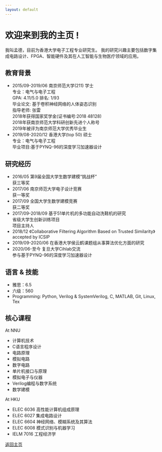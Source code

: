 ```yaml
---
layout: default
---
```


# 欢迎来到我的主页 !   
我叫孟德，目前为香港大学电子工程专业研究生。
我的研究兴趣主要包括数字集成电路设计、FPGA、智能硬件及其在人工智能与生物医疗领域的应用。

## 教育背景
* 2015/09-2019/06  南京师范大学(211) 学士<br />
  专业：电气与电子工程<br />
  GPA: 4.11/5.0    排名: 1/93<br />
  毕业论文: 基于卷积神经网络的人体姿态识别<br />
  指导老师: 张雷<br />
  2018年获得国家奖学金(证书编号:2018 48128)<br />
  2018年获南京师范大学科研创新先进个人称号<br />
  2019年被评为南京师范大学优秀毕业生<br />
* 2019/08-2020/12 香港大学(top 50)  硕士<br />
  专业：电气与电子工程<br />
  毕业项目:基于PYNQ-96的深度学习加速器设计 <br />
  
## 研究经历
* 2016/05    第9届全国大学生数学建模“挑战杯”<br />
  获三等奖<br />
* 2017/06    南京师范大学电子设计竞赛<br />
  获一等奖<br />
* 2017/09    全国大学生数学建模竞赛<br />
  获二等奖<br />  
* 2017/09-2018/09  基于51单片机的多功能自动洗鞋机的研究<br />
  省级大学生创新训练项目<br />
  项目主持人<br />
* 2018/12 《Collaborative Filtering Algorithm Based on Trusted Similarity》accepted by ICSIP<br />
* 2019/09-2020/06 在香港大学侯云鹤课题组从事算法优化方面的研究<br />
* 2020/06-至今 复旦大学Cihlab交流<br />
  参与基于PYNQ-96的深度学习加速器设计<br />
 
## 语言 & 技能
* 雅思：6.5<br />
* 六级：560<br />
* Programming: Python, Verilog & SystemVerilog, C, MATLAB, Git, Linux, Tex<br />

## 核心课程
At NNU<br />
* 计算机技术
* C语言程序设计
* 电路原理
* 模拟电路
* 数字电路
* 单片机接口与原理
* 模拟电子与仪器
* Verilog编程与数字系统
* 数学建模

At HKU<br />
* ELEC 6036 高性能计算机组成原理
* ELEC 6027 集成电路设计
* ELEC 6604 神经网络、模糊系统及其算法
* ELEC 6008 模式识别与机器学习
* IELM 7016 工程经济学


[返回主页](./)





